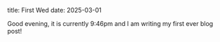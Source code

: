 title: First Wed
date: 2025-03-01

Good evening, it is currently 9:46pm and I am writing my first ever blog post! 
